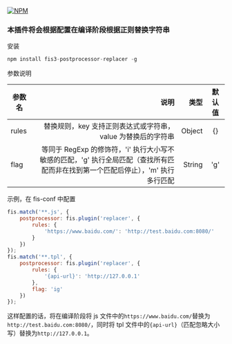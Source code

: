 [![NPM](https://nodei.co/npm/fis3-postprocessor-replacer.png?downloads=true)](https://nodei.co/npm/fis3-postprocessor-replacer/)

### 本插件将会根据配置在编译阶段根据正则替换字符串

安装

``` javascript
npm install fis3-postprocessor-replacer -g
```

参数说明

| 参数名        | 说明    |  类型  | 默认值 |
| --------   | -----:   | -----: | :----: |
| rules       | 替换规则，key 支持正则表达式或字符串，value 为替换后的字符串 |   Object    | {} |
| flag        | 等同于 RegExp 的修饰符，'i' 执行大小写不敏感的匹配，'g' 执行全局匹配（查找所有匹配而非在找到第一个匹配后停止），'m' 执行多行匹配      |   String    | 'g' |

示例，在 fis-conf 中配置

``` javascript
fis.match('**.js', {
    postprocessor: fis.plugin('replacer', {
        rules: {
            'https://www.baidu.com/': 'http://test.baidu.com:8080/'
        }
    })
});
fis.match('**.tpl', {
    postprocessor: fis.plugin('replacer', {
        rules: {
            '{api-url}': 'http://127.0.0.1'
        },
        flag: 'ig'
    })
});
```

这样配置的话，将在编译阶段将 js 文件中的`https://www.baidu.com/`替换为`http://test.baidu.com:8080/`，同时将 tpl 文件中的`{api-url}`（匹配忽略大小写）替换为`http://127.0.0.1`。